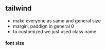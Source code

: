 ## tailwind
- make everyone as same and general size
- margin, paddign in general 0
- to customized we just used class name


#### font size
